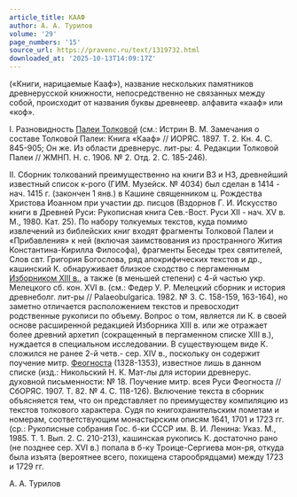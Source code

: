 ```yaml
---
article_title: КААФ
author: А. А. Турилов
volume: '29'
page_numbers: '15'
source_url: https://pravenc.ru/text/1319732.html
downloaded_at: '2025-10-13T14:09:17Z'
---
```


(«Книги, нарицаемые Кааф»), название нескольких памятников древнерусской книжности, непосредственно не связанных между собой, происходит от названия буквы древнеевр. алфавита «кааф» или «коф».

I. Разновидность [Палеи Толковой](<https://pravenc.ru/text/Палеи Толковой.html>) (см.: Истрин В. М. Замечания о составе Толковой Палеи: Книга «Кааф» // ИОРЯС. 1897. Т. 2. Кн. 4. С. 845-905; Он же. Из области древнерус. лит-ры: 4. Редакции Толковой Палеи // ЖМНП. Н. с. 1906. № 2. Отд. 2. С. 185-246).

II. Сборник толкований преимущественно на книги ВЗ и НЗ, древнейший известный список к-рого (ГИМ. Музейск. № 4034) был сделан в 1414 - нач. 1415 г. (закончен 1 янв.) в Кашине священником ц. Рождества Христова Иоанном при участии др. писцов (Вздорнов Г. И. Искусство книги в Древней Руси: Рукописная книга Сев.-Вост. Руси XII - нач. XV в. М., 1980. Кат. 25). По набору толкуемых текстов, куда помимо извлечений из библейских книг входят фрагменты Толковой Палеи и «Прибавления» к ней (включая заимствования из пространного Жития Константина-Кирилла Философа), фрагменты Беседы трех святителей, Слов свт. Григория Богослова, ряд апокрифических текстов и др., кашинский К. обнаруживает близкое сходство с пергаменным [Изборником XIII в.](<https://pravenc.ru/text/Изборником XIII в .html>), а также (в меньшей степени) с 4-й частью укр. Мелецкого сб. кон. XVI в. (см.: Федер У. Р. Мелецкий сборник и история древнеболг. лит-ры // Palaeobulgarica. 1982. № 3. С. 158-159, 163-164), но заметно отличается расположением текстов и превосходит родственные рукописи по объему. Вопрос о том, является ли К. в своей основе расширенной редакцией Изборника XIII в. или же отражает более древний архетип (сокращенный в пергаменном списке XIII в.), нуждается в специальном исследовании. В существующем виде К. сложился не ранее 2-й четв.- сер. XIV в., поскольку он содержит поучение митр. [Феогноста](https://pravenc.ru/text/Феогност.html) (1328-1353), известное лишь в данном списке (изд.: Никольский Н. К. Мат-лы для истории древнерус. духовной письменности: № 18. Поучение митр. всея Руси Феогноста // СбОРЯС. 1907. Т. 82. № 4. С. 118-126). Включение текста в сборник объясняется тем, что он представляет по преимуществу компиляцию из текстов толкового характера. Судя по книгохранительским пометам и номерам, соответствующим монастырским описям 1641, 1701 и 1723 гг. (ср.: Рукописные собрания Гос. б-ки СССР им. В. И. Ленина: Указ. М., 1985. Т. 1. Вып. 2. С. 210-213), кашинская рукопись К. достаточно рано (не позднее сер. XVI в.) попала в б-ку Троице-Сергиева мон-ря, откуда была изъята (вероятнее всего, похищена старообрядцами) между 1723 и 1729 гг.

А. А. Турилов
